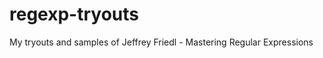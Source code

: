 regexp-tryouts
==============

My tryouts and samples of Jeffrey Friedl - Mastering Regular Expressions 
